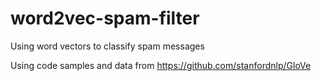 # word2vec-spam-filter
Using word vectors to classify spam messages

Using code samples and data from https://github.com/stanfordnlp/GloVe
